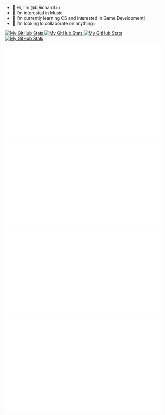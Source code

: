 - 👋 Hi, I’m @bjRichardLiu
- 👀 I’m interested in Music
- 🌱 I’m currently learning CS and interested in Game Development!
- 💞️ I’m looking to collaborate on anything~

<a href="https://github.com/bjRichardLiua#gh-light-mode-only">
  <img src="https://github-readme-stats.vercel.app/api?username=bjRichardLiu&count_private=true&theme=transparent&show_icons=true#gh-light-mode-only"  alt="My GitHub Stats" />
  <img src="https://streak-stats.demolab.com/?user=bjRichardLiu#gh-light-mode-only"  alt="My GitHub Stats" />
</a>

<a href="https://github.com/bjRichardLiu#gh-dark-mode-only">
  <img src="https://github-readme-stats.vercel.app/api?username=bjRichardLiu&count_private=true&theme=vision-friendly-dark&show_icons=true#gh-dark-mode-only" alt="My GitHub Stats" />
  <img src="https://streak-stats.demolab.com/?user=bjRichardLiu&theme=dark#gh-dark-mode-only" alt="My GitHub Stats" />
</a>


![](https://raw.githubusercontent.com/bjRichardLiu/github-stats_public/master/generated/languages.svg#gh-dark-mode-only)
![](https://raw.githubusercontent.com/bjRichardLiu/github-stats_public/master/generated/languages.svg#gh-light-mode-only)
![](https://raw.githubusercontent.com/bjRichardLiu/github-stats_public/master/generated/overview.svg#gh-dark-mode-only)
![](https://raw.githubusercontent.com/bjRichardLiu/github-stats_public/master/generated/overview.svg#gh-light-mode-only)


<!---
- 📫 How to reach me liu3246@purdue.edu

![Anurag's GitHub stats](https://github-readme-stats.vercel.app/api?username=bjRichardLiu&count_private=true&theme=transparent&show_icons=true#gh-light-mode-only)
![Anurag's GitHub stats](https://github-readme-stats.vercel.app/api?username=bjRichardLiu&count_private=true&theme=vision-friendly-dark&show_icons=true#gh-dark-mode-only)


![](https://raw.githubusercontent.com/bjRichardLiu/github-stats_public/master/generated/languages.svg#gh-dark-mode-only)
![](https://raw.githubusercontent.com/bjRichardLiu/github-stats_public/master/generated/languages.svg#gh-light-mode-only)
![](https://raw.githubusercontent.com/bjRichardLiu/github-stats_public/master/generated/overview.svg#gh-dark-mode-only)
![](https://raw.githubusercontent.com/bjRichardLiu/github-stats_public/master/generated/overview.svg#gh-light-mode-only)
[![GitHub Streak](https://streak-stats.demolab.com/?user=bjRichardLiu&theme=dark)](https://git.io/streak-stats)
--->

<!---
bjRichardLiu/bjRichardLiu is a ✨ special ✨ repository because its `README.md` (this file) appears on your GitHub profile.
You can click the Preview link to take a look at your changes.
--->
